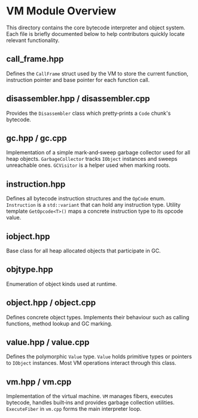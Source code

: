 # VM Module Overview

This directory contains the core bytecode interpreter and object system.  Each
file is briefly documented below to help contributors quickly locate relevant
functionality.

## call_frame.hpp
Defines the `CallFrame` struct used by the VM to store the current function,
instruction pointer and base pointer for each function call.

## disassembler.hpp / disassembler.cpp
Provides the `Disassembler` class which pretty‑prints a `Code` chunk's bytecode.

## gc.hpp / gc.cpp
Implementation of a simple mark‑and‑sweep garbage collector used for all heap
objects. `GarbageCollector` tracks `IObject` instances and sweeps unreachable
ones. `GCVisitor` is a helper used when marking roots.

## instruction.hpp
Defines all bytecode instruction structures and the `OpCode` enum.
`Instruction` is a `std::variant` that can hold any instruction type.  Utility
template `GetOpcode<T>()` maps a concrete instruction type to its opcode value.

## iobject.hpp
Base class for all heap allocated objects that participate in GC.

## objtype.hpp
Enumeration of object kinds used at runtime.

## object.hpp / object.cpp
Defines concrete object types. Implements their behaviour such as calling
functions, method lookup and GC marking.

## value.hpp / value.cpp
Defines the polymorphic `Value` type. `Value` holds primitive types or pointers
to `IObject` instances. Most VM operations interact through this class.

## vm.hpp / vm.cpp
Implementation of the virtual machine. `VM` manages fibers, executes bytecode,
handles built‑ins and provides garbage collection utilities.  `ExecuteFiber` in
`vm.cpp` forms the main interpreter loop.

